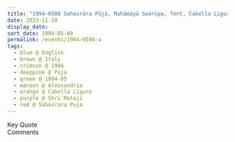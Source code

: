```yaml
---
title: "1994-0508 Sahasrāra Pūjā, Mahāmāyā Swarūpa, Tent, Cabella Ligure, Alessandria, Italy"
date: 2023-11-18
display_date: 
sort_date: 1994-05-08
permalink: /events/1994-0508-a
tags:
  - blue @ English
  - brown @ Italy
  - crimson @ 1994
  - deeppink @ Puja
  - green @ 1994-05
  - maroon @ Alessandria
  - orange @ Cabella Ligure
  - purple @ Shri Mataji
  - red @ Sahasrara Puja
---
```


<wave-list>
  <list-title color="green" width="75">Key Quote</list-title>
  <list-item color="BlanchedAlmond"  width="200"></list-item>
  <list-item color="Lavender"></list-item>
  <list-item color="BlanchedAlmond"></list-item>
</wave-list>

<br>

<wave-list>
  <list-title color="green" width="75">Comments</list-title>
  <list-item color="BlanchedAlmond"  width="200"></list-item>
  <list-item color="Lavender"></list-item>
  <list-item color="BlanchedAlmond"></list-item>
</wave-list>